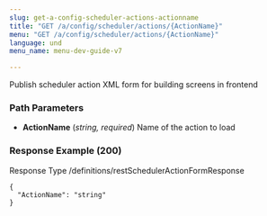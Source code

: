 ```yaml
---
slug: get-a-config-scheduler-actions-actionname
title: "GET /a/config/scheduler/actions/{ActionName}"
menu: "GET /a/config/scheduler/actions/{ActionName}"
language: und
menu_name: menu-dev-guide-v7

---
```








 
Publish scheduler action XML form for building screens in frontend  


### Path Parameters

 - **ActionName** (_string, required_) Name of the action to load




### Response Example (200)
Response Type /definitions/restSchedulerActionFormResponse

```
{
  "ActionName": "string"
}
```




